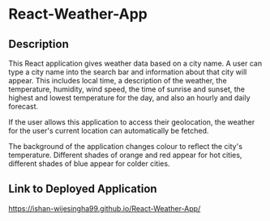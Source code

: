 # React-Weather-App


## Description
This React application gives weather data based on a city name. A user can type a city name into the search bar and information about that city will appear. This includes local time, a description of the weather, the temperature, humidity, wind speed, the time of sunrise and sunset, the highest and lowest temperature for the day, and also an hourly and daily forecast.

If the user allows this application to access their geolocation, the weather for the user's current location can automatically be fetched.

The background of the application changes colour to reflect the city's temperature. Different shades of orange and red appear for hot cities, different shades of blue appear for colder cities.

## Link to Deployed Application
https://ishan-wijesingha99.github.io/React-Weather-App/
